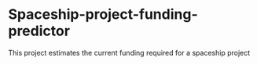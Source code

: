 # Spaceship-project-funding-predictor
This project estimates the current funding required for a spaceship project

